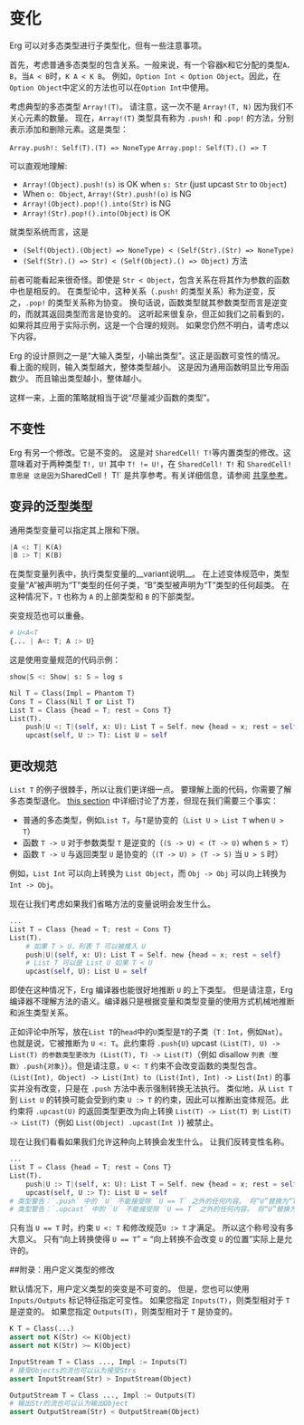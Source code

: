 # 变化

Erg 可以对多态类型进行子类型化，但有一些注意事项。

首先，考虑普通多态类型的包含关系。一般来说，有一个容器`K`和它分配的类型`A，B`，当`A < B`时，`K A < K B`。
例如，`Option Int < Option Object`。因此，在`Option Object`中定义的方法也可以在`Option Int`中使用。

考虑典型的多态类型 `Array!(T)`。
请注意，这一次不是 `Array!(T, N)` 因为我们不关心元素的数量。
现在，`Array!(T)` 类型具有称为 `.push!` 和 `.pop!` 的方法，分别表示添加和删除元素。这是类型：

`Array.push!: Self(T).(T) => NoneType`
`Array.pop!: Self(T).() => T`

可以直观地理解:

* `Array!(Object).push!(s)` is OK when `s: Str` (just upcast `Str` to `Object`)
* When `o: Object`, `Array!(Str).push!(o)` is NG
* `Array!(Object).pop!().into(Str)` is NG
* `Array!(Str).pop!().into(Object)` is OK

就类型系统而言，这是

* `(Self(Object).(Object) => NoneType) < (Self(Str).(Str) => NoneType)`
* `(Self(Str).() => Str) < (Self(Object).() => Object)`
方法

前者可能看起来很奇怪。即使是 `Str < Object`，包含关系在将其作为参数的函数中也是相反的。
在类型论中，这种关系（`.push!` 的类型关系）称为逆变，反之，`.pop!` 的类型关系称为协变。
换句话说，函数类型就其参数类型而言是逆变的，而就其返回类型而言是协变的。
这听起来很复杂，但正如我们之前看到的，如果将其应用于实际示例，这是一个合理的规则。
如果您仍然不明白，请考虑以下内容。

Erg 的设计原则之一是“大输入类型，小输出类型”。这正是函数可变性的情况。
看上面的规则，输入类型越大，整体类型越小。
这是因为通用函数明显比专用函数少。
而且输出类型越小，整体越小。

这样一来，上面的策略就相当于说“尽量减少函数的类型”。

## 不变性

Erg 有另一个修改。它是不变的。
这是对 `SharedCell! T!`等内置类型的修改。这意味着对于两种类型 `T!, U!` 其中 `T! != U!`，在 `SharedCell! T!` 和 `SharedCell!意思是
这是因为`SharedCell！ T!` 是共享参考。有关详细信息，请参阅 [共享参考](shared.md)。

## 变异的泛型类型

通用类型变量可以指定其上限和下限。

```python
|A <: T| K(A)
|B :> T| K(B)
```

在类型变量列表中，执行类型变量的__variant说明__。 在上述变体规范中，类型变量“A”被声明为“T”类型的任何子类，“B”类型被声明为“T”类型的任何超类。
在这种情况下，`T` 也称为 `A` 的上部类型和 `B` 的下部类型。

突变规范也可以重叠。

```python
# U<A<T
{... | A<: T; A :> U}
```

这是使用变量规范的代码示例：

```python
show|S <: Show| s: S = log s

Nil T = Class(Impl = Phantom T)
Cons T = Class(Nil T or List T)
List T = Class {head = T; rest = Cons T}
List(T).
    push|U <: T|(self, x: U): List T = Self. new {head = x; rest = self}
    upcast(self, U :> T): List U = self
```

## 更改规范

`List T` 的例子很棘手，所以让我们更详细一点。
要理解上面的代码，你需要了解多态类型退化。 [this section](./variance.md) 中详细讨论了方差，但现在我们需要三个事实：

* 普通的多态类型，例如`List T`，与`T`是协变的（`List U > List T` when `U > T`）
* 函数 `T -> U` 对于参数类型 `T` 是逆变的（`(S -> U) < (T -> U)` when `S > T`）
* 函数 `T -> U` 与返回类型 `U` 是协变的（`(T -> U) > (T -> S)` 当 `U > S` 时）

例如，`List Int` 可以向上转换为 `List Object`，而 `Obj -> Obj` 可以向上转换为 `Int -> Obj`。

现在让我们考虑如果我们省略方法的变量说明会发生什么。

```python
...
List T = Class {head = T; rest = Cons T}
List(T).
    # 如果 T > U，列表 T 可以被推入 U
    push|U|(self, x: U): List T = Self. new {head = x; rest = self}
    # List T 可以是 List U 如果 T < U
    upcast(self, U): List U = self
```

即使在这种情况下，Erg 编译器也能很好地推断 `U` 的上下类型。
但是请注意，Erg 编译器不理解方法的语义。编译器只是根据变量和类型变量的使用方式机械地推断和派生类型关系。

正如评论中所写，放在`List T`的`head`中的`U`类型是`T`的子类（`T：Int`，例如`Nat`）。也就是说，它被推断为 `U <: T`。此约束将 `.push{U}` upcast `(List(T), U) -> List(T) 的参数类型更改为 (List(T), T) -> List(T)`（例如 disallow `列表（整数）.push{对象}`）。但是请注意，`U <: T` 约束不会改变函数的类型包含。 `(List(Int), Object) -> List(Int) to (List(Int), Int) -> List(Int)` 的事实并没有改变，只是在 `.push` 方法中表示强制转换无法执行。
类似地，从 `List T` 到​​ `List U` 的转换可能会受到约束 `U :> T` 的约束，因此可以推断出变体规范。此约束将 `.upcast(U)` 的返回类型更改为向上转换 `List(T) -> List(T) 到 List(T) -> List(T)`（例如 `List(Object) .upcast(Int )`) 被禁止。

现在让我们看看如果我们允许这种向上转换会发生什么。
让我们反转变性名称。

```python
...
List T = Class {head = T; rest = Cons T}
List(T).
    push|U :> T|(self, x: U): List T = Self. new {head = x; rest = self}
    upcast(self, U :> T): List U = self
# 类型警告：`.push` 中的 `U` 不能接受除 `U == T` 之外的任何内容。 将“U”替换为“T”。
# 类型警告：`.upcast` 中的 `U` 不能接受除 `U == T` 之外的任何内容。 将“U”替换为“T”。
```

只有当 `U == T` 时，约束 `U <: T` 和修改规范`U :> T` 才满足。 所以这个称号没有多大意义。
只有“向上转换使得 `U == T`” = “向上转换不会改变 `U` 的位置”实际上是允许的。

##附录：用户定义类型的修改

默认情况下，用户定义类型的突变是不可变的。 但是，您也可以使用 `Inputs/Outputs` 标记特征指定可变性。
如果您指定 `Inputs(T)`，则类型相对于 `T` 是逆变的。
如果您指定 `Outputs(T)`，则类型相对于 `T` 是协变的。

```python
K T = Class(...)
assert not K(Str) <= K(Object)
assert not K(Str) >= K(Object)

InputStream T = Class ..., Impl := Inputs(T)
# 接受Objects的流也可以认为接受Strs
assert InputStream(Str) > InputStream(Object)

OutputStream T = Class ..., Impl := Outputs(T)
# 输出Str的流也可以认为输出Object
assert OutputStream(Str) < OutputStream(Object)
```
